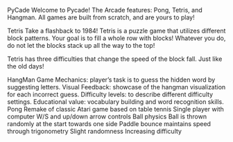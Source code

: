 PyCade
Welcome to Pycade! The Arcade features: Pong, Tetris, and Hangman. All games are built from scratch, and are yours to play!

Tetris
Take a flashback to 1984! Tetris is a puzzle game that utilizes different block patterns. Your goal is to fill a whole row with blocks! Whatever you do, do not let the blocks stack up all the way to the top!

Tetris has three difficulties that change the speed of the block fall. Just like the old days!

HangMan
Game Mechanics:
player’s task is to guess the hidden word by suggesting letters.
Visual Feedback:
showcase of the hangman visualization for each incorrect guess.
Difficulty levels:
to describe different difficulty settings.
Educational value:
vocabulary building and word recognition skills.
Pong
Remake of classic Atari game based on table tennis
Single player with computer
W/S and up/down arrow controls
Ball physics
Ball is thrown randomly at the start towards one side
Paddle bounce maintains speed through trigonometry
Slight randomness
Increasing difficulty
